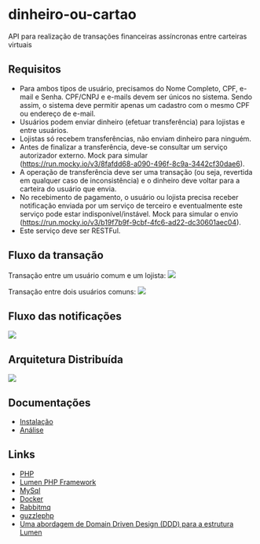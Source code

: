 # dinheiro-ou-cartao
API para realização de transações financeiras assíncronas entre carteiras virtuais

## Requisitos

- Para ambos tipos de usuário, precisamos do Nome Completo, CPF, e-mail e Senha. CPF/CNPJ e e-mails devem ser únicos no sistema. Sendo assim, o sistema deve permitir apenas um cadastro com o mesmo CPF ou endereço de e-mail.
- Usuários podem enviar dinheiro (efetuar transferência) para lojistas e entre usuários.
- Lojistas só recebem transferências, não enviam dinheiro para ninguém.
- Antes de finalizar a transferência, deve-se consultar um serviço autorizador externo. Mock para simular (https://run.mocky.io/v3/8fafdd68-a090-496f-8c9a-3442cf30dae6).
- A operação de transferência deve ser uma transação (ou seja, revertida em qualquer caso de inconsistência) e o dinheiro deve voltar para a carteira do usuário que envia.
- No recebimento de pagamento, o usuário ou lojista precisa receber notificação enviada por um serviço de terceiro e eventualmente este serviço pode estar indisponível/instável. Mock para simular o envio (https://run.mocky.io/v3/b19f7b9f-9cbf-4fc6-ad22-dc30601aec04).
- Este serviço deve ser RESTFul.

## Fluxo da transação

Transação entre um usuário comum e um lojista:
![](https://meu-driver.s3-sa-east-1.amazonaws.com/IMG_20210425_133851.jpg)

Transação entre dois usuários comuns:
![](https://meu-driver.s3-sa-east-1.amazonaws.com/IMG_20210425_134057.jpg)

## Fluxo das notificações

![](https://meu-driver.s3-sa-east-1.amazonaws.com/IMG_20210425_135058.jpg)

## Arquitetura Distribuída

![](https://meu-driver.s3-sa-east-1.amazonaws.com/IMG_20210425_172431.jpg)

## Documentações
- [Instalação](https://github.com/EvertonHilario/dinheiro-ou-cartao/wiki/Instalação)
- [Análise](https://docs.google.com/document/d/1eMdW1lqg6SQDiWjGWT8aOSGfRbnlKuw_7YBYYTIlcFg/edit?usp=sharing)

## Links
- [PHP](https://www.php.net/)
- [Lumen PHP Framework](https://lumen.laravel.com/)
- [MySql](https://dev.mysql.com/doc/)
- [Docker](https://www.docker.com/)
- [Rabbitmq](https://www.rabbitmq.com/)
- [guzzlephp](https://docs.guzzlephp.org/en/stable/)
- [Uma abordagem de Domain Driven Design (DDD) para a estrutura Lumen](https://github.com/EvertonHilario/api-lumen)